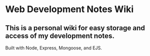 # Web Development Notes Wiki

## This is a personal wiki for easy storage and access of my development notes.

Built with Node, Express, Mongoose, and EJS.
